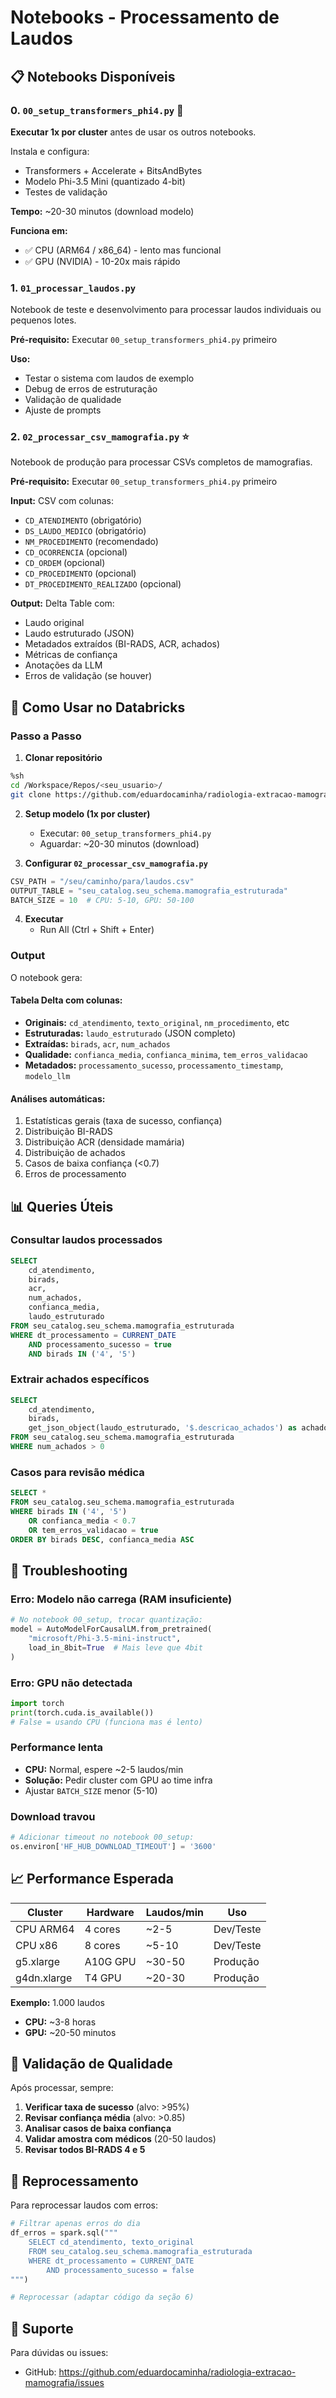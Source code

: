 # Notebooks - Processamento de Laudos

## 📋 Notebooks Disponíveis

### 0. `00_setup_transformers_phi4.py` 🔧
**Executar 1x por cluster** antes de usar os outros notebooks.

Instala e configura:
- Transformers + Accelerate + BitsAndBytes
- Modelo Phi-3.5 Mini (quantizado 4-bit)
- Testes de validação

**Tempo:** ~20-30 minutos (download modelo)

**Funciona em:**
- ✅ CPU (ARM64 / x86_64) - lento mas funcional
- ✅ GPU (NVIDIA) - 10-20x mais rápido

### 1. `01_processar_laudos.py`
Notebook de teste e desenvolvimento para processar laudos individuais ou pequenos lotes.

**Pré-requisito:** Executar `00_setup_transformers_phi4.py` primeiro

**Uso:**
- Testar o sistema com laudos de exemplo
- Debug de erros de estruturação
- Validação de qualidade
- Ajuste de prompts

### 2. `02_processar_csv_mamografia.py` ⭐
Notebook de produção para processar CSVs completos de mamografias.

**Pré-requisito:** Executar `00_setup_transformers_phi4.py` primeiro

**Input:** CSV com colunas:
- `CD_ATENDIMENTO` (obrigatório)
- `DS_LAUDO_MEDICO` (obrigatório)
- `NM_PROCEDIMENTO` (recomendado)
- `CD_OCORRENCIA` (opcional)
- `CD_ORDEM` (opcional)
- `CD_PROCEDIMENTO` (opcional)
- `DT_PROCEDIMENTO_REALIZADO` (opcional)

**Output:** Delta Table com:
- Laudo original
- Laudo estruturado (JSON)
- Metadados extraídos (BI-RADS, ACR, achados)
- Métricas de confiança
- Anotações da LLM
- Erros de validação (se houver)

## 🚀 Como Usar no Databricks

### Passo a Passo

1. **Clonar repositório**
```bash
%sh
cd /Workspace/Repos/<seu_usuario>/
git clone https://github.com/eduardocaminha/radiologia-extracao-mamografia.git
```

2. **Setup modelo (1x por cluster)**
   - Executar: `00_setup_transformers_phi4.py`
   - Aguardar: ~20-30 minutos (download)

3. **Configurar `02_processar_csv_mamografia.py`**
```python
CSV_PATH = "/seu/caminho/para/laudos.csv"
OUTPUT_TABLE = "seu_catalog.seu_schema.mamografia_estruturada"
BATCH_SIZE = 10  # CPU: 5-10, GPU: 50-100
```

4. **Executar**
   - Run All (Ctrl + Shift + Enter)

### Output

O notebook gera:

#### Tabela Delta com colunas:
- **Originais:** `cd_atendimento`, `texto_original`, `nm_procedimento`, etc
- **Estruturadas:** `laudo_estruturado` (JSON completo)
- **Extraídas:** `birads`, `acr`, `num_achados`
- **Qualidade:** `confianca_media`, `confianca_minima`, `tem_erros_validacao`
- **Metadados:** `processamento_sucesso`, `processamento_timestamp`, `modelo_llm`

#### Análises automáticas:
1. Estatísticas gerais (taxa de sucesso, confiança)
2. Distribuição BI-RADS
3. Distribuição ACR (densidade mamária)
4. Distribuição de achados
5. Casos de baixa confiança (<0.7)
6. Erros de processamento

## 📊 Queries Úteis

### Consultar laudos processados
```sql
SELECT 
    cd_atendimento,
    birads,
    acr,
    num_achados,
    confianca_media,
    laudo_estruturado
FROM seu_catalog.seu_schema.mamografia_estruturada
WHERE dt_processamento = CURRENT_DATE
    AND processamento_sucesso = true
    AND birads IN ('4', '5')
```

### Extrair achados específicos
```sql
SELECT 
    cd_atendimento,
    birads,
    get_json_object(laudo_estruturado, '$.descricao_achados') as achados
FROM seu_catalog.seu_schema.mamografia_estruturada
WHERE num_achados > 0
```

### Casos para revisão médica
```sql
SELECT *
FROM seu_catalog.seu_schema.mamografia_estruturada
WHERE birads IN ('4', '5')
    OR confianca_media < 0.7
    OR tem_erros_validacao = true
ORDER BY birads DESC, confianca_media ASC
```

## 🔧 Troubleshooting

### Erro: Modelo não carrega (RAM insuficiente)
```python
# No notebook 00_setup, trocar quantização:
model = AutoModelForCausalLM.from_pretrained(
    "microsoft/Phi-3.5-mini-instruct",
    load_in_8bit=True  # Mais leve que 4bit
)
```

### Erro: GPU não detectada
```python
import torch
print(torch.cuda.is_available())
# False = usando CPU (funciona mas é lento)
```

### Performance lenta
- **CPU:** Normal, espere ~2-5 laudos/min
- **Solução:** Pedir cluster com GPU ao time infra
- Ajustar `BATCH_SIZE` menor (5-10)

### Download travou
```python
# Adicionar timeout no notebook 00_setup:
os.environ['HF_HUB_DOWNLOAD_TIMEOUT'] = '3600'
```

## 📈 Performance Esperada

| Cluster | Hardware | Laudos/min | Uso |
|---------|----------|-----------|-----|
| CPU ARM64 | 4 cores | ~2-5 | Dev/Teste |
| CPU x86 | 8 cores | ~5-10 | Dev/Teste |
| g5.xlarge | A10G GPU | ~30-50 | Produção |
| g4dn.xlarge | T4 GPU | ~20-30 | Produção |

**Exemplo:** 1.000 laudos
- **CPU:** ~3-8 horas
- **GPU:** ~20-50 minutos

## 📝 Validação de Qualidade

Após processar, sempre:

1. **Verificar taxa de sucesso** (alvo: >95%)
2. **Revisar confiança média** (alvo: >0.85)
3. **Analisar casos de baixa confiança**
4. **Validar amostra com médicos** (20-50 laudos)
5. **Revisar todos BI-RADS 4 e 5**

## 🔄 Reprocessamento

Para reprocessar laudos com erros:
```python
# Filtrar apenas erros do dia
df_erros = spark.sql("""
    SELECT cd_atendimento, texto_original
    FROM seu_catalog.seu_schema.mamografia_estruturada
    WHERE dt_processamento = CURRENT_DATE
        AND processamento_sucesso = false
""")

# Reprocessar (adaptar código da seção 6)
```

## 📧 Suporte

Para dúvidas ou issues:
- GitHub: https://github.com/eduardocaminha/radiologia-extracao-mamografia/issues

